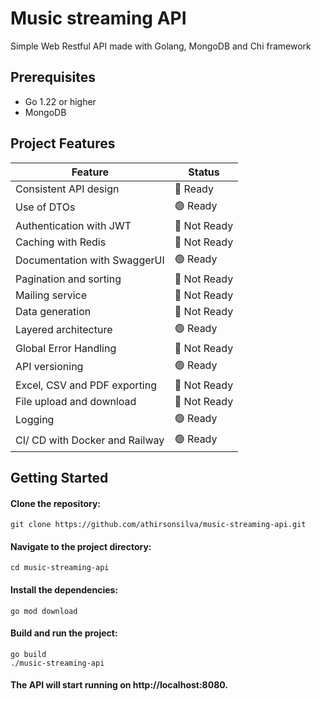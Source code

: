 # Music streaming API

Simple Web Restful API made with Golang, MongoDB and Chi framework

## Prerequisites

- Go 1.22 or higher
- MongoDB 

## Project Features

| Feature                        | Status       |
| ------------------------------ | ------------ |
| Consistent API design          | 🔴 Ready     |
| Use of DTOs                    | 🟢 Ready     |
| Authentication with JWT        | 🔴 Not Ready |
| Caching with Redis             | 🔴 Not Ready |
| Documentation with SwaggerUI   | 🟢 Ready     |
| Pagination and sorting         | 🔴 Not Ready |
| Mailing service                | 🔴 Not Ready |
| Data generation                | 🔴 Not Ready |
| Layered architecture           | 🟢 Ready     |
| Global Error Handling          | 🔴 Not Ready |
| API versioning                 | 🟢 Ready     |
| Excel, CSV and PDF exporting   | 🔴 Not Ready |
| File upload and download       | 🔴 Not Ready |
| Logging                        | 🟢 Ready     |
| CI/ CD with Docker and Railway | 🟢 Ready     |

## Getting Started

#### Clone the repository:

```
git clone https://github.com/athirsonsilva/music-streaming-api.git
```

#### Navigate to the project directory:

```
cd music-streaming-api
```

#### Install the dependencies:

```
go mod download
```

#### Build and run the project:

```
go build
./music-streaming-api
```

#### The API will start running on http://localhost:8080.

